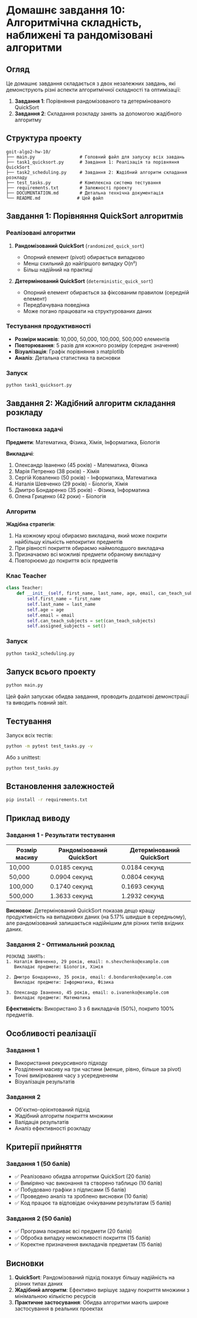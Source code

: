 # Домашнє завдання 10: Алгоритмічна складність, наближені та рандомізовані алгоритми

## Огляд

Це домашнє завдання складається з двох незалежних завдань, які демонструють різні аспекти алгоритмічної складності та оптимізації:

1. **Завдання 1**: Порівняння рандомізованого та детермінованого QuickSort
2. **Завдання 2**: Складання розкладу занять за допомогою жадібного алгоритму

## Структура проекту

```
goit-algo2-hw-10/
├── main.py                 # Головний файл для запуску всіх завдань
├── task1_quicksort.py      # Завдання 1: Реалізація та порівняння QuickSort
├── task2_scheduling.py     # Завдання 2: Жадібний алгоритм складання розкладу
├── test_tasks.py           # Комплексна система тестування
├── requirements.txt        # Залежності проекту
├── DOCUMENTATION.md        # Детальна технічна документація
└── README.md              # Цей файл
```

## Завдання 1: Порівняння QuickSort алгоритмів

### Реалізовані алгоритми

1. **Рандомізований QuickSort** (`randomized_quick_sort`)
   - Опорний елемент (pivot) обирається випадково
   - Менш схильний до найгіршого випадку O(n²)
   - Більш надійний на практиці

2. **Детермінований QuickSort** (`deterministic_quick_sort`)
   - Опорний елемент обирається за фіксованим правилом (середній елемент)
   - Передбачувана поведінка
   - Може погано працювати на структурованих даних

### Тестування продуктивності

- **Розміри масивів**: 10,000, 50,000, 100,000, 500,000 елементів
- **Повторювання**: 5 разів для кожного розміру (середнє значення)
- **Візуалізація**: Графік порівняння з matplotlib
- **Аналіз**: Детальна статистика та висновки

### Запуск

```bash
python task1_quicksort.py
```

## Завдання 2: Жадібний алгоритм складання розкладу

### Постановка задачі

**Предмети**: Математика, Фізика, Хімія, Інформатика, Біологія

**Викладачі**:
1. Олександр Іваненко (45 років) - Математика, Фізика
2. Марія Петренко (38 років) - Хімія
3. Сергій Коваленко (50 років) - Інформатика, Математика
4. Наталія Шевченко (29 років) - Біологія, Хімія
5. Дмитро Бондаренко (35 років) - Фізика, Інформатика
6. Олена Гриценко (42 роки) - Біологія

### Алгоритм

**Жадібна стратегія**:
1. На кожному кроці обираємо викладача, який може покрити найбільшу кількість непокритих предметів
2. При рівності покриття обираємо наймолодшого викладача
3. Призначаємо всі можливі предмети обраному викладачу
4. Повторюємо до покриття всіх предметів

### Клас Teacher

```python
class Teacher:
    def __init__(self, first_name, last_name, age, email, can_teach_subjects):
        self.first_name = first_name
        self.last_name = last_name
        self.age = age
        self.email = email
        self.can_teach_subjects = set(can_teach_subjects)
        self.assigned_subjects = set()
```

### Запуск

```bash
python task2_scheduling.py
```

## Запуск всього проекту

```bash
python main.py
```

Цей файл запускає обидва завдання, проводить додаткові демонстрації та виводить повний звіт.

## Тестування

Запуск всіх тестів:

```bash
python -m pytest test_tasks.py -v
```

Або з unittest:

```bash
python test_tasks.py
```

## Встановлення залежностей

```bash
pip install -r requirements.txt
```

## Приклад виводу

### Завдання 1 - Результати тестування

| Розмір масиву | Рандомізований QuickSort | Детермінований QuickSort |
|---------------|--------------------------|--------------------------|
| 10,000        | 0.0185 секунд            | 0.0184 секунд            |
| 50,000        | 0.0904 секунд            | 0.0804 секунд            |
| 100,000       | 0.1740 секунд            | 0.1693 секунд            |
| 500,000       | 1.3633 секунд            | 1.2932 секунд            |

**Висновок**: Детермінований QuickSort показав дещо кращу продуктивність на випадкових даних (на 5.17% швидше в середньому), але рандомізований залишається надійнішим для різних типів вхідних даних.

### Завдання 2 - Оптимальний розклад

```
РОЗКЛАД ЗАНЯТЬ:
1. Наталія Шевченко, 29 років, email: n.shevchenko@example.com
   Викладає предмети: Біологія, Хімія

2. Дмитро Бондаренко, 35 років, email: d.bondarenko@example.com
   Викладає предмети: Інформатика, Фізика

3. Олександр Іваненко, 45 років, email: o.ivanenko@example.com
   Викладає предмети: Математика
```

**Ефективність**: Використано 3 з 6 викладачів (50%), покрито 100% предметів.

## Особливості реалізації

### Завдання 1
- Використання рекурсивного підходу
- Розділення масиву на три частини (менше, рівно, більше за pivot)
- Точні вимірювання часу з усередненням
- Візуалізація результатів

### Завдання 2
- Об'єктно-орієнтований підхід
- Жадібний алгоритм покриття множини
- Валідація результатів
- Аналіз ефективності розкладу

## Критерії прийняття

### Завдання 1 (50 балів)
- ✅ Реалізовано обидва алгоритми QuickSort (20 балів)
- ✅ Виміряно час виконання та створено таблицю (10 балів)
- ✅ Побудовано графіки з підписами (5 балів)
- ✅ Проведено аналіз та зроблено висновки (10 балів)
- ✅ Код працює та відповідає очікуваним результатам (5 балів)

### Завдання 2 (50 балів)
- ✅ Програма покриває всі предмети (20 балів)
- ✅ Обробка випадку неможливості покриття (15 балів)
- ✅ Коректне призначення викладачів предметам (15 балів)

## Висновки

1. **QuickSort**: Рандомізований підхід показує більшу надійність на різних типах даних
2. **Жадібний алгоритм**: Ефективно вирішує задачу покриття множини з мінімальною кількістю ресурсів
3. **Практичне застосування**: Обидва алгоритми мають широке застосування в реальних проектах
